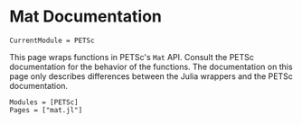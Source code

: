 # Mat Documentation

```@meta
CurrentModule = PETSc
```
This page wraps functions in PETSc's `Mat` API.  Consult the PETSc documentation
for the behavior of the functions.  The documentation on this page only
describes differences between the Julia wrappers and the PETSc documentation.


```@autodocs
Modules = [PETSc]
Pages = ["mat.jl"]
```
